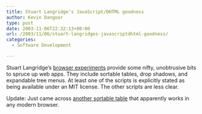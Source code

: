 ```yaml
---
title: Stuart Langridge’s JavaScript/DHTML goodness
author: Kevin Dangoor
type: post
date: 2003-11-06T22:32:13+00:00
url: /2003/11/06/stuart-langridges-javascriptdhtml-goodness/
categories:
  - Software Development

---
```

Stuart Langridge&#8217;s [browser experiments][1] provide some nifty, unobtrusive bits to spruce up web apps. They include sortable tables, drop shadows, and expandable tree menus. At least one of the scripts is explicitly stated as being available under an MIT license. The other scripts are less clear.
  
Update: Just came across [another sortable table][2] that apparently works in any modern browser.

 [1]: http://www.kryogenix.org/code/browser/ "browser experiments"
 [2]: http://raibledesigns.com/demos/sortTable.html